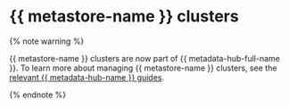 # {{ metastore-name }} clusters

{% note warning %}

{{ metastore-name }} clusters are now part of {{ metadata-hub-full-name }}. To learn more about managing {{ metastore-name }} clusters, see the [relevant {{ metadata-hub-name }} guides](../../../metadata-hub/operations/index.md).

{% endnote %}
